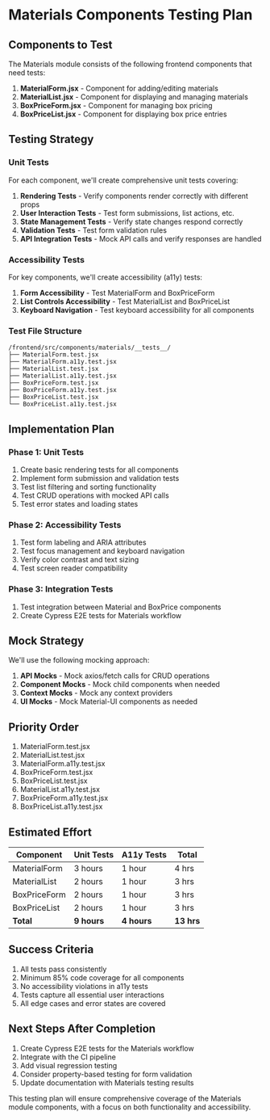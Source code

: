 # Materials Components Testing Plan

## Components to Test

The Materials module consists of the following frontend components that need tests:

1. **MaterialForm.jsx** - Component for adding/editing materials
2. **MaterialList.jsx** - Component for displaying and managing materials
3. **BoxPriceForm.jsx** - Component for managing box pricing
4. **BoxPriceList.jsx** - Component for displaying box price entries

## Testing Strategy

### Unit Tests

For each component, we'll create comprehensive unit tests covering:

1. **Rendering Tests** - Verify components render correctly with different props
2. **User Interaction Tests** - Test form submissions, list actions, etc.
3. **State Management Tests** - Verify state changes respond correctly
4. **Validation Tests** - Test form validation rules
5. **API Integration Tests** - Mock API calls and verify responses are handled

### Accessibility Tests

For key components, we'll create accessibility (a11y) tests:

1. **Form Accessibility** - Test MaterialForm and BoxPriceForm
2. **List Controls Accessibility** - Test MaterialList and BoxPriceList
3. **Keyboard Navigation** - Test keyboard accessibility for all components

### Test File Structure

```
/frontend/src/components/materials/__tests__/
├── MaterialForm.test.jsx
├── MaterialForm.a11y.test.jsx
├── MaterialList.test.jsx
├── MaterialList.a11y.test.jsx
├── BoxPriceForm.test.jsx
├── BoxPriceForm.a11y.test.jsx
├── BoxPriceList.test.jsx
└── BoxPriceList.a11y.test.jsx
```

## Implementation Plan

### Phase 1: Unit Tests

1. Create basic rendering tests for all components
2. Implement form submission and validation tests
3. Test list filtering and sorting functionality
4. Test CRUD operations with mocked API calls
5. Test error states and loading states

### Phase 2: Accessibility Tests

1. Test form labeling and ARIA attributes
2. Test focus management and keyboard navigation
3. Verify color contrast and text sizing
4. Test screen reader compatibility

### Phase 3: Integration Tests

1. Test integration between Material and BoxPrice components
2. Create Cypress E2E tests for Materials workflow

## Mock Strategy

We'll use the following mocking approach:

1. **API Mocks** - Mock axios/fetch calls for CRUD operations
2. **Component Mocks** - Mock child components when needed
3. **Context Mocks** - Mock any context providers
4. **UI Mocks** - Mock Material-UI components as needed

## Priority Order

1. MaterialForm.test.jsx
2. MaterialList.test.jsx
3. MaterialForm.a11y.test.jsx
4. BoxPriceForm.test.jsx
5. BoxPriceList.test.jsx
6. MaterialList.a11y.test.jsx
7. BoxPriceForm.a11y.test.jsx
8. BoxPriceList.a11y.test.jsx

## Estimated Effort

| Component         | Unit Tests | A11y Tests | Total |
|-------------------|------------|------------|-------|
| MaterialForm      | 3 hours    | 1 hour     | 4 hrs |
| MaterialList      | 2 hours    | 1 hour     | 3 hrs |
| BoxPriceForm      | 2 hours    | 1 hour     | 3 hrs |
| BoxPriceList      | 2 hours    | 1 hour     | 3 hrs |
| **Total**         | **9 hours**| **4 hours**| **13 hrs** |

## Success Criteria

1. All tests pass consistently
2. Minimum 85% code coverage for all components
3. No accessibility violations in a11y tests
4. Tests capture all essential user interactions
5. All edge cases and error states are covered

## Next Steps After Completion

1. Create Cypress E2E tests for the Materials workflow
2. Integrate with the CI pipeline
3. Add visual regression testing
4. Consider property-based testing for form validation
5. Update documentation with Materials testing results

This testing plan will ensure comprehensive coverage of the Materials module components, with a focus on both functionality and accessibility.
